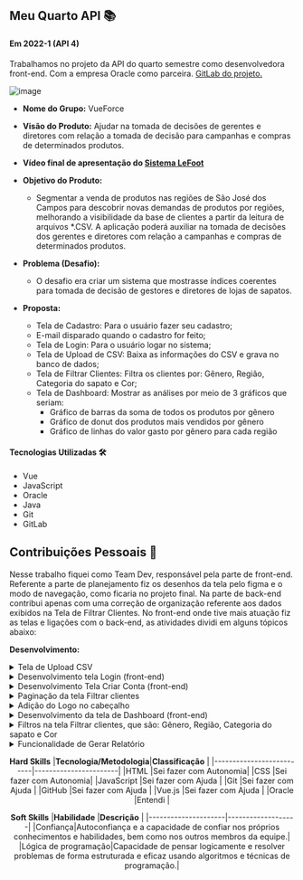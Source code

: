 ## Meu Quarto API  📚

#### Em 2022-1 (API 4)
Trabalhamos no projeto da API do quarto semestre como desenvolvedora front-end. Com a empresa Oracle como parceira. [GitLab do projeto.](https://gitlab.com/vueforce1/lefoot)<br> 


![image](https://github.com/HelenAlevato/Portfolio-Banco-de-Dados/assets/61571753/8ddefe05-4646-4d80-a2b1-4fd6ba5090d0)


- **Nome do Grupo:** VueForce
- **Visão do Produto:** Ajudar na tomada de decisões de gerentes e diretores com relação a tomada de decisão para campanhas e compras de determinados produtos.
- **Vídeo final de apresentação do [Sistema LeFoot](https://www.youtube.com/watch?v=f8h0w4pPKz4&t=1s)**
     
 - **Objetivo do Produto:** 
	 - Segmentar a venda de produtos nas regiões de São José dos Campos para descobrir novas demandas de produtos por regiões, melhorando a visibilidade da base de clientes a partir da leitura de arquivos *.CSV. A aplicação poderá auxiliar na tomada de decisões dos gerentes e diretores com relação a campanhas e compras de determinados produtos.
  
- **Problema (Desafio):** 

	- O desafio era criar um sistema que mostrasse índices coerentes para tomada de decisão de gestores e diretores de lojas de sapatos.

- **Proposta:**

	- Tela de Cadastro: Para o usuário fazer seu cadastro;
	- E-mail disparado quando o cadastro for feito;
	- Tela de Login: Para o usuário logar no sistema;
	- Tela de Upload de CSV: Baixa as informações do CSV e grava no banco de dados;
	- Tela de Filtrar Clientes: Filtra os clientes por: Gênero, Região, Categoria do sapato e Cor;
	- Tela de Dashboard: Mostrar as análises por meio de 3 gráficos que seriam:
		- Gráfico de barras da soma de todos os produtos por gênero
		- Gráfico de donut dos produtos mais vendidos por gênero
		- Gráfico de linhas do valor gasto por gênero para cada região

#### Tecnologias Utilizadas 🛠
- Vue
- JavaScript
- Oracle
- Java
- Git
- GitLab

## Contribuições Pessoais 👩
Nesse trabalho fiquei como Team Dev, responsável pela parte de front-end. 
Referente a parte de planejamento fiz os desenhos da tela pelo figma e o modo de navegação, como ficaria no projeto final.
Na parte de back-end contribui apenas com uma correção de organização referente aos dados exibidos na Tela de Filtrar Clientes.
No front-end onde tive mais atuação fiz as telas e ligações com o back-end, as atividades dividi em alguns tópicos abaixo:

**Desenvolvimento:**  

<details>
  <summary>Tela de Upload CSV</summary>
	
	Nessa tela foi desenvolvida a funcionalidade de  salvar no sistema gravando no banco de dados um arquivo CSV, 
	para que as informações dele sejam usadas e manipuladas no sistema.
  
  ```javascript
  <template>
  <div id="card">
      <h3 style="font-size: 30px; text-align: center">Carregar arquivo CSV</h3> 

    <form>
        <div style="display: flex; justify-content: center;">
            <label for="arquivo">Insira arquivo aqui</label>
            <input type="file" name="arquivo" id="arquivo" accept=".csv">
        </div>
    </form>
      <div style="display: grid; grid-template-columns: 1fr 1fr; grid-column-gap: 32px;">
        <Button style="margin-top: 10px">Voltar</Button>
        <Button style="margin-top: 10px">Carregar</Button>

      </div>
  </div>
</template>
  ```
</details>

<details>
  <summary>Desenvolvimento tela Login (front-end)</summary>
	
	Nessa tela foi criado 2 campos de texto e 1 botão, para que o usuário consiga entrar com seu login e senha na aplicação, 
	a validadeção do usuária é feita no banco de dados, se bater as informações o sistema permitirá o acesso.
  
  ```javascript
  <template>
  <div id="painelRedefinir">
    <h3 style="font-size: 30px">LeFoot</h3>

    <span style="margin: 1rem; display: flex; flex-direction: column">
      <label for="nome1"> Nome </label>
      <input type="text" ref="userName"/>
    </span>
    <span style="margin: 1rem; display: flex; flex-direction: column">
      <label for="senha"> Senha </label>
      <input type="password" ref="password"/>
    </span>

    <Button class="button is-dark is-small" style="margin-top: 10px" @click="login">Entrar</Button>
    
  </div>
</template>

<script>
import axios from 'axios';
  
  export default {
    // data: () => (),
    methods: {
      login() {
        const username = this.$refs.userName.value;
        const password = this.$refs.password.value;

        const headers = { 'Content-Type': 'application/json'}

        const body = { username, password }

        axios.post('http://localhost:8081/api/auth/signin', body, headers)
        .then(result => {
          const token = result.data.accessToken;
          localStorage.setItem('userToken', token);
          
          this.$router.push('/')

        })
      }
    }
    
  }
  ```
</details>

<details>
  <summary>Desenvolvimento Tela Criar Conta (front-end)</summary>
	
	Nessa tela foi foi desenvolvida a criação de conta, para que o usuário possa criar uma conta usando nome de usuário, nome, sobrenome, 
	e-mai e senha. Clicando no botão criar um e-mail é desparado avisando a pessoa que a conta foi criada com sucesso, além dessa ação o 
	botaõ criar também ploquei que o usuário fique clicando nele, após ser clicado uma vez ele fica desabilitado para novos cliques.
  
  ```javascript
	<template>
  <div id="painelRedefinir">
    <h3 style="font-size: 30px">Criar Conta</h3>

    <span style="margin: 1rem; display: flex; flex-direction: column">
      <label for="nome1">Nome do usuário </label>
      <input type="text" ref="userName" maxlength="20" minlength="5" />
    </span>

    <span style="margin: 1rem; display: flex; flex-direction: column">
      <label for="senha"> Nome </label>
      <input type="text" ref="firstName" />
    </span>

    <span style="margin: 1rem; display: flex; flex-direction: column">
      <label for="senha"> Sobrenome </label>
      <input type="text" ref="lastName" />
    </span>

    <span style="margin: 1rem; display: flex; flex-direction: column">
      <label for="email1">E-mail </label>
      <input type="text" ref="email" />
    </span>

    <span style="margin: 1rem; display: flex; flex-direction: column">
      <label for="senha"> Senha </label>
      <input type="password" ref="password" />
    </span>

    <Button
      class="button is-dark is-smal"
      style="margin-top: 10px"
      :disabled="isLoading"
      @click="
        () => {
          this.isLoading = true;
          signup();
        }
      "
      >Criar</Button
    >

    <span v-if="mensagem">{{ mensagem }}</span>
    <ol class="lista-erros has-text-danger">
      <li v-for="erro in this.erros" :key="erro.msg">
        <span style="font-weight: bold">{{erro.campo}}</span>: {{erro.msg}}
      </li>
    </ol>
  </div>
</template>

<script>
import axios from "axios";

export default {
  data() {
    return {
      mensagem: "",
      erroSenha: false,
      isLoading: false,
      erros: [],
    };
  },

  methods: {
    signup() {
      const username = this.$refs.userName.value;
      const firstName = this.$refs.firstName.value;
      const lastName = this.$refs.lastName.value;
      const email = this.$refs.email.value;
      const password = this.$refs.password.value;

      const headers = { "Content-Type": "application/json" };

      const body = {
        username,
        password,
        email,
        fname: firstName,
        lname: lastName,
        status: "ativo",
        role: ["ROLE_USER"],
      };

      axios
        .post("http://localhost:8081/api/auth/signup", body, headers)
        .then((result) => {
          console.log("teste teste");
          if (result.status === 200) {
            this.mensagem = `Usuário ${username} criado com sucesso, acesse a tela de login para acessar a aplicação!`;
          }
        })
        .catch((error) => {
          const allErrors = error.response.data.errors;
          if (allErrors) {
            this.erros = allErrors.map((erro) => ({
              campo: erro.field,
              msg: erro.defaultMessage,
            }));
          } else {
            alert(error);
          }
        })
        .finally(() => {
          this.isLoading = false;
        });
    },
  },
};
</script>

<style scoped>
.inputError {
  color: red;
}

#painelRedefinir {
  width: 30%;
  min-width: 20%;
  font-family: "Avenir", Helvetica, Arial, sans-serif;
  -webkit-font-smoothing: antialiased;
  -moz-osx-font-smoothing: grayscale;
  color: #2c3e50;
  margin-top: 60px;
  display: flex;
  flex-direction: column;
  /* color: white; */
  background-color: white;
  padding: 20px;
  border-radius: 10px;
  border: 1px solid rgb(148, 148, 148);
  box-shadow: 1px 2px 2px rgba(0, 0, 0, 0.733);
}
label {
  font-weight: 700;
  letter-spacing: 0.5px;
  font-size: 1rem;
  color: rgb(59, 59, 59);
}
button {
  padding: 5px;
  border: none;
}
input {
  padding: 5px;
}
#app {
}
.app-container {
  background-color: white;
  text-align: center;
}
body #app .p-button {
  margin-left: 0.2em;
}
form {
  margin-top: 2em;
}
.lista-erros {
  padding: 10px;
  display: flex;
  justify-content: center;
}
</style>

  ```
</details>

<details>
  <summary>Paginação da tela Filtrar clientes</summary>
	
	A paginação foi implementada para mostrar de forma mais organizada e bonita as informações
  
  ```javascript
    <!-- Barra de paginação -->
    <div v-if="listaFiltrada.length > 0" class="table-container">
      <div style="width: 50%">
        <nav
          class="pagination is-right"
          role="navigation"
          aria-label="pagination"
        >
          <label>{{ paginaAtual + 1 }}</label>
          <a class="pagination-previous" style="color: white" @click="paginaAnterior">Previous</a>
          <a class="pagination-next" style="color: white" @click="proximaPagina">Next page</a>
          <ul class="pagination-list">
            <li>
              <a
                class="pagination-link" style="color: white"
                aria-label="Page 1"
                aria-current="page"
                @click="atualizarPaginaAtual(0)"
                >1</a
              >
            </li>
            <li>
              <a
                class="pagination-link" style="color: white"
                aria-label="Goto page 2"
                @click="atualizarPaginaAtual(1)"
                >2</a
              >
            </li>
            <li>
              <a
                class="pagination-link" style="color: white"
                aria-label="Goto page 3"
                @click="atualizarPaginaAtual(2)"
                >3</a
              >
            </li>
          </ul>
        </nav>
      </div>

  ```
</details>

<details>
  <summary>Adição do Logo no cabeçalho</summary>
	
	O logo foi feito pensando na identidade visual do sistema, usamos o formato SVG para ter uma melhor qualidade na imagem
  
  ```javascript
      <nav class="navbar" role="navigation" aria-label="main navigation">
      <div class="navbar-brand">
        <a class="navbar-item">
          <img src="./assets/logo.svg" width="100">
        </a>
        <a class="navbar-item" href="/">Home</a>
        <a class="navbar-item" href="/new/account">Criar conta</a>
        <!-- <a class="navbar-item" href="/filtrar-clientes">CSV</a> -->
        <a class="navbar-item" href="/login">Login</a>
      </div>
      <div class="navbar-menu">
        <!-- navbar start, navbar end -->
      </div>
    </nav>
  ```
</details>

<details>
  <summary>Desenvolvimento da tela de Dashboard (front-end)</summary>
	
	A tela de Dashboard reune 3 gráficos diferentes, sendo:
	- Soma de todos os produtos por gênero: onde mostra a quantidade de compras efetuadas por cada gênero;
	- Produto mais vendido por gênero: onde mostra o tipo de produto que foi mais comprado por cada gênero;
	- Valor gasto por gênero para cada região: Mostra dividido pelos gêneros a quantidade de valor gasto de acordo com suas regiões.
  
  ```javascript
  <script>
import axios from "axios";
import VueChart from "../components/VueChart.vue";

export default {
  components: {
    VueChart,
  },

  props: {
    listaCSV: {
      type: Array,
      default: []
    },
  },

  data() {
    return {
      dadosChart1: [],
      dadosChart2: [],
      dadosChart3: [],

      labelsChart1: [],
      labelsChart2: [],
      labelsChart3: [],

      optionsChart1: {},
      optionsChart2: {},
      optionsChart3: {},

      valorteste: 20,
    };
  },

  methods: {

    tratarGrafico1() {
      let masculino = 0;
      let feminino = 0;
      let outros = 0;

      this.listaCSV.forEach((linhaExcel) => {
        if (linhaExcel.gender === "feminino") {
          feminino += 1;
        } else if (linhaExcel.gender === "masculino") {
          masculino += 1;
        } else {
          outros += 1;
        }
      });

      let data = [feminino, masculino, outros];

      this.labelsChart1 = ['feminino', 'masculino', 'outros'];
      this.optionsChart1 = {
        responsive: true
      };
      this.dadosChart1 = [
        {
          label: "Comparação de compra entre os gêneros",
          backgroundColor: "rgba(152,120,200,0.1)",
          borderColor: "rgba(152, 120, 200, 1)",
          borderWidth: "2",
          borderRadius: 2,
          data,
          indexAxis: "x",
        },
      ];
    },

    tratarGrafico2() {
      let produtosPorGenero = [];

      console.log(this.listaCSV)
      this.listaCSV.forEach((linhaExcel) => {
        let categoria  = linhaExcel.category?.toLowerCase();
        let genero     = linhaExcel.gender?.toLowerCase();
        let quantidade = linhaExcel.quantity ?? 0;

        if (!produtosPorGenero[genero]) {
          produtosPorGenero[genero] = [];
        }
        
        if (!produtosPorGenero[genero][categoria] && produtosPorGenero[genero][categoria] !== 0) {
          produtosPorGenero[genero][categoria] = quantidade;
        } else {
          produtosPorGenero[genero][categoria] += quantidade;
        }
      });
      
      let maxMasculino;
      let maxFeminino;
      let maxOutros;
      let produtos = produtosPorGenero['masculino']
      Object.keys(produtos).forEach(key => {
        if (!maxMasculino) {
          maxMasculino = { nomeProduto: key, quantidade: produtos[key] }
        } else if (maxMasculino.quantidade < produtos[key]) {
          let quantidade = produtos[key];
          maxMasculino = { nomeProduto: key, quantidade }
        }
      })

      produtos = produtosPorGenero['feminino'];
      Object.keys(produtos).forEach(key => {
        if (!maxFeminino) {
          maxFeminino = { nomeProduto: key, quantidade: produtos[key] }
        } else if (maxFeminino.quantidade < produtos[key]) {
          let quantidade = produtos[key];
          maxFeminino = { nomeProduto: key, quantidade }
        }
      })

      produtos = produtosPorGenero['outros'];
      Object.keys(produtos).forEach(key => {
        if (!maxOutros) {
          maxOutros = { nomeProduto: key, quantidade: produtos[key] }
        } else if (maxOutros.quantidade < produtos[key]) {
          let quantidade = produtos[key];
          maxOutros = { nomeProduto: key, quantidade }
        }
      })
      
      let data = [
        maxFeminino.quantidade,
        maxMasculino.quantidade,
        maxOutros.quantidade
      ];

      this.labelsChart2 = [`mulheres: ${maxFeminino.nomeProduto}`, `homens: ${maxMasculino.nomeProduto}`, `outros: ${maxOutros.nomeProduto}`];
      
      this.optionsChart2 = {
        responsive: true,
        maintainAspectRatio: false
      };

      this.dadosChart2 = [
        {
          label: [maxFeminino.nomeProduto, maxMasculino.nomeProduto, maxOutros.nomeProduto],
          backgroundColor: ["rgba(250, 120, 200, 0.1)", "rgba(100, 100, 200, 0.1)", "rgba(152, 250, 200, 0.1)"],
          borderColor: ["rgba(250, 120, 200, 1)", "rgba(100, 100, 200, 1)", "rgba(152, 250, 200, 1)"],
          data,
        },
      ];
    },

    tratarGrafico3() {
      let listaGastosPorRegiao = [];

      this.listaCSV.forEach((linhaExcel) => {
        let regiao = linhaExcel.region?.toLowerCase();
        let genero = linhaExcel.gender?.toLowerCase();
        let gasto  = linhaExcel.spent ?? 0;
        if (!listaGastosPorRegiao[genero]) {
          listaGastosPorRegiao[genero] = { centro: 0, leste: 0, norte: 0, oeste: 0, sudeste: 0, sul: 0 };
        } else {
          listaGastosPorRegiao[genero][regiao] += gasto;
        }
      });

      let data = [
        listaGastosPorRegiao['feminino'],
        listaGastosPorRegiao['masculino'],
        listaGastosPorRegiao['outros'],
      ];

      let generos = [
        {label: 'feminino', color: 'rgba(250, 120, 200, 0.5)', borderColor: 'rgba(250, 120, 200, 1)'}, 
        {label: 'masculino', color: 'rgba(100, 100, 200, 0.5)', borderColor: 'rgba(100, 100, 200, 1)'}, 
        {label: 'outros', color: 'rgba(152, 250, 200, 0.5)', borderColor: 'rgba(152, 250, 200, 1)'}
      ];

      this.labelsChart3 = ['centro', 'leste', 'norte', 'oeste', 'sudeste', 'sul'];
      
      this.optionsChart3 = {
        responsive: true,
        maintainAspectRatio: false
      }

      this.dadosChart3 = data.map((dadosRegiao, index) => ({
        label: generos[index].label,
        backgroundColor: generos[index].borderColor,
        borderColor: generos[index].color,
        data: [
          dadosRegiao['centro'],
          dadosRegiao['leste'],
          dadosRegiao['norte'],
          dadosRegiao['oeste'],
          dadosRegiao['sudeste'],
          dadosRegiao['sul']
        ],
      }))
    },
  },

  beforeMount() {
    this.tratarGrafico1();
    this.tratarGrafico2();
    this.tratarGrafico3();
  },
};
</script>

<template>
  <div class="pageContainer">
    <div class="chartContainer">
      <div class="chartBox">
        <p>Soma de todos os produtos por gênero</p>
        <vue-chart
          v-if="dadosChart1.length > 0"
          :dataset="this.dadosChart1"
          :labels="this.labelsChart1"
        ></vue-chart>
      </div>
      
      <div class="chartBox">
        <p>Produto mais vendido por gênero</p>
        <vue-chart
          v-if="dadosChart2.length > 0"
          :dataset="this.dadosChart2"
          :labels="this.labelsChart2"
          :chartOptions="this.optionsChart2"
          :height="178"
          type="doughnut"
        ></vue-chart>  
      </div>

      <div id="teste" class="chartBox" style="width: 100%">
        <p>Valor gasto por gênero para cada região</p>
        <vue-chart
          v-if="dadosChart3.length > 0"
          :dataset="this.dadosChart3"
          :labels="this.labelsChart3"
          :chartOptions="this.optionsChart3"
          :height="250"
          :width="350"
          type="line"
        ></vue-chart>
      </div>
    </div>
  </div>
</template>

<style>
.pageContainer {
  padding: 10px;
  width: 100%;
}

.chartContainer {
  width: 100%;
  display: flex;
  flex-wrap: wrap;
  justify-content: space-between;
}

.chartBox {
  height: 40%;
  width: 48%;
  background-color: rgb(48, 46, 54);
  /* background-color: white; */
  padding: 10px;
  margin: 10px;
  border-radius: 5px;
}

.chartBox > p {
  text-align: center;
}
</style>

  ```
</details>

<details>
  <summary>Filtros na tela Filtrar clientes, que são: Gênero, Região, Categoria do sapato e Cor</summary>
	
	A parte dos filtros permite fazer varias comparações, usando os filtros simultaneamente, nos filtros temos a opção de filtrar por:
	- Gênero
	- Região 
	- Categoria do sapato
	- Cor
  
  ```javascript
  </div>

  <div style="display:flex; justify-content:space-evenly">
    <div v-if="listaCSV.length > 0" style="display: flex; flex-wrap: wrap; margin: 20px">
      <div class="field" style="width: 200px">
        <label class="label" style="color: white; font-size: 0.90rem">Gênero</label>
        <div class="select" style="width: 100%">
          <select ref="filtroGenero" style="width: 100%" @change="filtrarDados">
            <option>Selecione</option>
            <option>Masculino</option>
            <option>Feminino</option>
            <option>Outros</option>
          </select>
        </div>
      </div>
    </div>

    <div v-if="listaCSV.length > 0" style="display: flex; margin: 20px">
      <div class="field" style="width: 200px">
        <label class="label" style="color: white; font-size: 0.90rem">Região</label>
        <div class="select" style="width: 100%">
          <select ref="filtroRegiao" style="width: 100%" @change="filtrarDados">
            <option>Selecione</option>
            <option>Centro</option>
            <option>Norte</option>
            <option>Leste</option>
            <option>Sudeste</option>
            <option>Sul</option>
            <option>Oeste</option>
          </select>
        </div>
      </div>
    </div>

    <div v-if="listaCSV.length > 0" style="display: flex; margin: 20px">
      <div class="field" style="width: 200px">
        <label class="label" style="color: white; font-size: 0.90rem">Categoria do sapato</label>
        <div class="select" style="width: 100%">
          <select ref="filtroCategoriaSapato" style="width: 100%" @change="filtrarDados">
            <option>Selecione</option>
            <option>Sapatos Sociais</option>
            <option>Tênis</option>
            <option>Sapatênis</option>
            <option>Bota</option>
            <option>Sandália</option>
            <option>Rasteirinha</option>
            <option>Sapatilha</option>
            <option>Tamanco</option>
            <option>Outros Tipos</option>
          </select>
        </div>
      </div>
    </div>
    <div v-if="listaCSV.length > 0" style="display: flex; margin: 20px">
      <div class="field" style="width: 200px">
        <label class="label" style="color: white; font-size: 0.90rem">Cor</label>
        <div class="select" style="width: 100%">
          <select ref="filtroCor" style="width: 100%" @change="filtrarDados">
            <option>Selecione</option>
            <option>Bege</option>
            <option>Preto</option>
            <option>Branco</option>
            <option>Amarelo</option>
            <option>Azul</option>
            <option>Vermelho</option>
            <option>Verde</option>
            <option>Rosa</option>
            <option>Marrom</option>
            <option>Cinza</option>
          </select>
        </div>
      </div>
    </div>
  </div>

  ```
</details>

<details>
  <summary>Funcionalidade de Gerar Relatório</summary>
	
	Nessa funcionalidade são agrupados alguns dados importantes, com informações puxadas do banco de dodos para compor um mini relatório
  
  ```javascript

{  methods: {
    
    gerarRelatorio: async () => {
      

      const headers = {
        "Content-Type": "multipart/form-data",
        Authorization: `Bearer ${localStorage.getItem("userToken")}`,
      };

      const result = await axios.get("http://localhost:8081/api/csv/csvdata", { headers })

      let dadosVendaPorProduto = [];
      result.data.reduce((listaSomaAgrupada, linhaExcel) => {
        if (!listaSomaAgrupada[linhaExcel.category]) {
          listaSomaAgrupada[linhaExcel.category] = { category: linhaExcel.category, quantidade: 0, valorTotal: 0 };
          dadosVendaPorProduto.push(listaSomaAgrupada[linhaExcel.category])
        }
        listaSomaAgrupada[linhaExcel.category].quantidade += linhaExcel.quantity;
        listaSomaAgrupada[linhaExcel.category].valorTotal += linhaExcel.spent;
        return listaSomaAgrupada;
      })

      dadosVendaPorProduto = dadosVendaPorProduto.filter(linha => linha.category !== null);
      dadosVendaPorProduto = dadosVendaPorProduto.map(linha => ({
        ...linha,
        valorTotal: `R$ ${linha.valorTotal}`
      }))
      console.log(dadosVendaPorProduto);

      autoTable(doc, {
        head: [['Categoria', 'Quantidade comprada', 'Valor total']],
        body: dadosVendaPorProduto.map(linha => [linha.category, linha.quantidade, linha.valorTotal]),
      })
      doc.addPage();
      doc.text(20, 20, 'Do you like that?');
      doc.save("relatorio_lefoot.pdf");
    }

  }
};
</script>

      <p class="control">
        <button class="button is-outlined is-primary" @click="() => this.modoVisualizacao = 'tabela'">tabela</button>
      </p>
      <p class="control">
        <button class="button is-outlined is-primary" @click="() => this.gerarRelatorio()">Gerar relatório</button>
      </p>
    </div>

    <tela-dashboard-view v-if="this.modoVisualizacao === 'dashboard'" />


  ```
</details>

<div align="center">

**Hard Skills**
|**Tecnologia/Metodologia**|**Classificação**      |
|--------------------------|-----------------------|
|HTML                      |Sei fazer com Autonomia|
|CSS                       |Sei fazer com Autonomia|
|JavaScript                |Sei fazer com Ajuda    |
|Git                       |Sei fazer com Ajuda    |
|GitHub                    |Sei fazer com Ajuda    |
|Vue.js                    |Sei fazer com Ajuda    |
|Oracle                    |Entendi                |



**Soft Skills**
|**Habilidade**     |**Descrição**        |
|---------------------|-------------------|
|Confiança|Autoconfiança e a capacidade de confiar nos próprios conhecimentos e habilidades, bem como nos outros membros da equipe.|
|Lógica de programação|Capacidade de pensar logicamente e resolver problemas de forma estruturada e eficaz usando algoritmos e técnicas de programação.|

</div>

